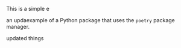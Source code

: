This is a simple e

an updaexample of a Python package that uses the `poetry` package manager.


updated things